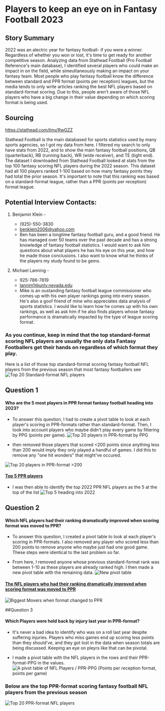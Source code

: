 
# Players to keep an eye on in Fantasy Football 2023
## Story Summary
2022 was an alectric year for fantasy football- if you were a winner. Regardless of whether you won or lost, it's time to get ready for another competitive season. Analyzing data from Stathead Football (Pro Football Reference's main database), I identified several players who could make an impact in on the field, while simeultaneously making an impact on your fantasy team. Most people who play fantasy football know the difference between standard and PPR format (points per reception) leagues, but the media tends to only write articles ranking the best NFL players based on standard-format scoring. Due to this, people aren't aware of those NFL players who have a big change in their value depending on which scoring format is being used.

## Sourcing
https://stathead.com/tiny/RwGZZ

Stathead Football is the main databased for sports statistics used by many sports agencies, so I got my data from here. I filtered my search to only have stats from 2022, and to show the main fantasy football positions, QB (quarterback), RB (running back), WR (wide receiver), and TE (tight end). The dataset I downloaded from Stathead Football looked at stats from the top 100 fantasy scoring NFL players during the 2022 season. This dataset had all 100 players ranked 1-100 based on how many fantasy points they had total the prior season. It's important to note that this ranking was based on a standard-format league, rather than a PPR (points per reception) format league. 

## Potential Interview Contacts:

1. Benjamin Klein -
   * (925)-550-3830
   * benklein2006@yahoo.com
   * Ben has been a longtime fantasy football guru, and a good friend. He has managed over 50 teams over the past decade and has a strong knowledge of fantasy football statistics. I would want to ask him questions about what players he has his eye on this year, and how he made those conclusions. I also want to know what he thinks of the players my study found to be gems.

2. Michael Lanning -
   * 925-786-7819
   * lannim1@unlv.nevada.edu
   * Mike is an oustanding fantasy football league commissioner who comes up with his own player rankings going into every season. He's also a goof friend of mine who appreciates data analysis of sports statistics. I would like to learn how he comes up with his own rankings, as well as ask him if he also finds players whose fantasy performance is dramatically impacted by the type of league scoring format.
     
### As you continue, keep in mind that the top standard-format scoring NFL players are usually the only data Fantasy Footballers get their hands on regardless of which format they play.
 Here is a list of those top standard-format scoring fantasy football NFL players from the previous season that most fantasy footballers see
![Top 20 Standard-format NFL players](/Top20StandardGraph.png)

## Question 1
#### Who are the 5 most players in PPR format fantasy football heading into 2023?
* To answer this question, I had to create a pivot table to look at each player's scoring in PPR-formats rather than standard-format. Then, I took into account players who maybe didn't play every game by filtering by PPG (points per game).
![Top 20 players in PPR-format by PPG](/Top20PPRPPG.png)

*  then removed those players that scored <200 points since anything less than 200 would imply they only played a handful of games. I did this to remove any "one hit wonders" that might've occured.

![Top 20 players in PPR-format >200](/Top20PPGFiltered.png)

#### [Top 5 PPR players](https://datawrapper.dwcdn.net/HqpUY/1/)
* I was then able to identify the top 2022 PPR NFL players as the 5 at the top of the list
![Top 5 heading into 2022](/Top5.nice.png)

## Question 2

#### Which NFL players had their ranking dramatically improved when scoring format was moved to PPR?
* To answer this question, I created a pivot table to look at each player's scoring in PPR-formats. I also removed any player who scored less than 200 points to remove anyone who maybe just had one good game. These steps were identical to the last problem so far.

* From here, I removed anyone whose previous standard-format rank was between 1-10 as these players are already ranked high. I then made a new pivot table with the remaining data.
![New pivot table](/Question2.png)

#### [The NFL players who had their ranking dramatically improved when scoring format was moved to PPR](https://datawrapper.dwcdn.net/0aJiY/1/)
![Biggest Movers when format changed to PPR](/BiggestMovers.png) 

##Question 3
#### Which Players were held back by injury last year in PPR-format?
* It's never a bad idea to identify who was on a roll last year despite suffering injuries. Players who miss games end up scoring less points than they should've, and they got lost in the data when season totals are being discussed. Keeping an eye on pleyrs like that can be pivotal.

* I made a pivot table with the NFL players in the rows and their PPR-format-PPG in the values. 
![A pivot table of NFL Players / PPR-PPG (Points per reception format, points per game)](/Question3.png)

### Below are the top PPR-format scoring fantasy football NFL players from the previous season
![Top 20 PPR-format NFL players](/Top20PPRGraph.png)




